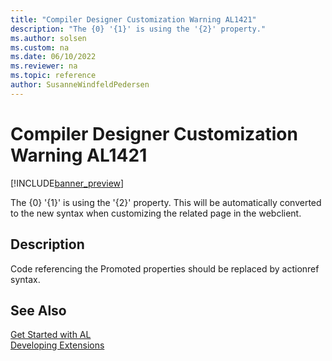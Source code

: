```yaml
---
title: "Compiler Designer Customization Warning AL1421"
description: "The {0} '{1}' is using the '{2}' property."
ms.author: solsen
ms.custom: na
ms.date: 06/10/2022
ms.reviewer: na
ms.topic: reference
author: SusanneWindfeldPedersen
---
```

[//]: # (START>DO_NOT_EDIT)
[//]: # (IMPORTANT:Do not edit any of the content between here and the END>DO_NOT_EDIT.)
[//]: # (Any modifications should be made in the .xml files in the ModernDev repo.)
# Compiler Designer Customization Warning AL1421

[!INCLUDE[banner_preview](../includes/banner_preview.md)]

The {0} '{1}' is using the '{2}' property. This will be automatically converted to the new syntax when customizing the related page in the webclient.

## Description
Code referencing the Promoted properties should be replaced by actionref syntax.  

[//]: # (IMPORTANT: END>DO_NOT_EDIT)
## See Also  
[Get Started with AL](../devenv-get-started.md)  
[Developing Extensions](../devenv-dev-overview.md)  